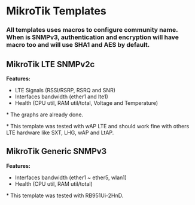 # MikroTik Templates
### All templates uses macros to configure community name. When is SNMPv3, authentication and encryption will have macro too and will use SHA1 and AES by default.

## MikroTik LTE SNMPv2c
**Features:**
- LTE Signals (RSSI/RSRP, RSRQ and SNR)
- Interfaces bandwidth (ether1 and lte1)
- Health (CPU util, RAM util/total, Voltage and Temperature)

\* The graphs are already done.

\* This template was tested with wAP LTE and should work fine with others LTE hardware like SXT, LHG, wAP and LtAP.

## MikroTik Generic SNMPv3
**Features:**
- Interfaces bandwidth (ether1 ~ ether5, wlan1)
- Health (CPU util, RAM util/total)

\* This template was tested with RB951Ui-2HnD.
